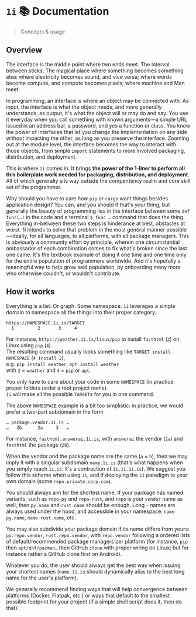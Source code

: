 # `1i` 📚 Documentation
> Concepts & usage

## Overview

The interface is the middle point where two ends meet. The interval between sticks. The magical place where something becomes something else: where electricity becomes sound, and vice versa; where words become compute, and compute becomes pixels; where machine and Man meet.

In programming, an interface is where an object may be connected with. As input, the interface is what the object needs, and more generally understands; as output, it's what the object will or may do and say. You use it everyday when you call something with known arguments—a simple URL issued in an address bar, a password, and yes a function or class. You know the power of interfaces that let you change the implementation on any side without impacting the other, as long as you preserve the interface. Zooming out at the module level, the interface becomes the way to interact with those objects, from simple `import` statements to more involved packaging, distribution, and deployment.

This is where `1i` comes in. It brings **the power of the 1-liner to perform all this boilerplate work needed for packaging, distribution, and deployment**. All of which generally sits way outside the compentency realm and core skill set of the programmer.

Why should you have to care how `pip` or `cargo` want things besides application design? You can, and you should if that's your thing, but generally the beauty of programming lies in the interface between some `def func(…)` in the code and a terminal `$ func …` command that does the thing. Everything in-between these two steps is hinderance at best, obstacles at worst. 1i intends to solve that problem in the most general manner possible—ideally, for all languages, to all platforms, with all package managers. This is obviously a community effort by principle, wherein one circumstantial ambassador of each combination comes to fix what's broken since the last one came. It's the textbook example of doing it one time and one time only for the entire population of programmers worldwide. And it's hopefully a meaningful way to help grow said population, by onboarding many more who otherwise couldn't, or wouldn't contribute.

## How it works

Everything is a list. Or graph. Some namespace. `1i` leverages a simple domain to namespace all the things into their proper category.

```
https://NAMESPACE.1i.is/TARGET
  1         2       3     4
```

For instance, `https://weather.1i.is/linux/pip` to install `fasthtml` (`2`) on Linux using `pip` (`4`).  
The resulting command usually looks something like `TARGET install NAMESPACE` (`4 install 2`),  
e.g. `pip install weather`, `apt install weather`  
with `2` = `weather` and `4` = `pip` or `apt`.

You only have to care about your code in some `NAMESPACE` (in practice: proper folders under a root project name).  
`1i` will make all the possible `TARGET`s for you in one command.

The above `NAMESPACE` example is a bit too simplistic: in practice, we would prefer a two-part subdomain in the form 

```
… package.vendor.1i.is …
…   2b      2a     3   …
```
For instance, `fasthtml.answerai.1i.is`, with `answerai` the vendor (`2a`) and `fasthtml` the package (`2b`).

When the vendor and the package name are the same (`a` = `b`), then we may imply it with a singular subdomain `name.1i.is` (that's what happens when you simply reach `1i.is`: it's a contraction of `1i.1i.1i.is`). We suggest you follow this scheme when using `1i`, and if deploying the `1i` paradigm to your own domain (some `repo.private.corp.com`).

You should always aim for the shortest name. If your package has named variants, such as `repo-py` and `repo-rust`, and `repo` is your `vendor` name as well, then `py.name` and `rust.name` should be enough. Long `-` names are always used under the hood, and accessible in your namespace: `name-py.name`, `name-rust.name`, etc. 

You may also subdivide your package domain if its name differs from yours: `py.repo.vendor`, `rust.repo.vendor`, with `repo.vendor` following a ordered lists of default/recommended package managers per platform (for instance, `pip` then `apt/dnf/pacman…` then GitHub `clone` with proper wiring on Linux; but for instance rather a GitHub clone first on Android).

Whatever you do, the user should always get the best way when issuing your shortest names (`name.1i.is` should dynamically alias to the best long name for the user's platform).

We generally recommend finding ways that will help convergence between platforms (Docker, Flatpak, etc.) or ways that default to the smallest possible footprint for your project (if a simple shell script does it, then do that).


